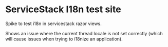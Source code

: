 ServiceStack I18n test site
====================

Spike to test i18n in servicestack razor views.

Shows an issue where the current thread locale is not set correctly (which will cause issues when trying to i18nize an application).
